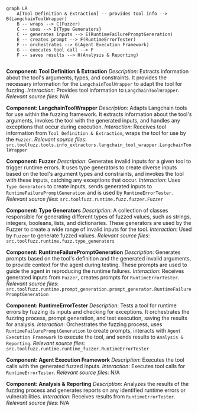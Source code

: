 ```mermaid
graph LR
    A[Tool Definition & Extraction] -- provides tool info --> B(LangchainToolWrapper)
    B -- wraps --> C(Fuzzer)
    C -- uses --> D{Type Generators}
    C -- generates inputs --> E(RuntimeFailurePromptGeneration)
    E -- creates prompt --> F(RuntimeErrorTester)
    F -- orchestrates --> G(Agent Execution Framework)
    G -- executes tool call --> F
    F -- saves results --> H(Analysis & Reporting)


```

**Component: Tool Definition & Extraction**
*Description*: Extracts information about the tool's arguments, types, and constraints. It provides the necessary information for the `LangchainToolWrapper` to adapt the tool for fuzzing.
*Interaction*: Provides tool information to `LangchainToolWrapper`.
*Relevant source files*: N/A

**Component: LangchainToolWrapper**
*Description*: Adapts Langchain tools for use within the fuzzing framework. It extracts information about the tool's arguments, invokes the tool with the generated inputs, and handles any exceptions that occur during execution.
*Interaction*: Receives tool information from `Tool Definition & Extraction`, wraps the tool for use by the `Fuzzer`.
*Relevant source files*: `src.toolfuzz.tools.info_extractors.langchain_tool_wrapper.LangchainToolWrapper`

**Component: Fuzzer**
*Description*: Generates invalid inputs for a given tool to trigger runtime errors. It uses type generators to create diverse inputs based on the tool's argument types and constraints, and invokes the tool with these inputs, catching any exceptions that occur.
*Interaction*: Uses `Type Generators` to create inputs, sends generated inputs to `RuntimeFailurePromptGeneration` and is used by `RuntimeErrorTester`.
*Relevant source files*: `src.toolfuzz.runtime.fuzz.fuzzer.Fuzzer`

**Component: Type Generators**
*Description*: A collection of classes responsible for generating different types of fuzzed values, such as strings, integers, booleans, lists, and dictionaries. These generators are used by the Fuzzer to create a wide range of invalid inputs for the tool.
*Interaction*: Used by `Fuzzer` to generate fuzzed values.
*Relevant source files*: `src.toolfuzz.runtime.fuzz.type_generators`

**Component: RuntimeFailurePromptGeneration**
*Description*: Generates prompts based on the tool's definition and the generated invalid arguments, to provide context for the agent during testing. These prompts are used to guide the agent in reproducing the runtime failures.
*Interaction*: Receives generated inputs from `Fuzzer`, creates prompts for `RuntimeErrorTester`.
*Relevant source files*: `src.toolfuzz.runtime.prompt_generation.prompt_generator.RuntimeFailurePromptGeneration`

**Component: RuntimeErrorTester**
*Description*: Tests a tool for runtime errors by fuzzing its inputs and checking for exceptions. It orchestrates the fuzzing process, prompt generation, and test execution, saving the results for analysis.
*Interaction*: Orchestrates the fuzzing process, uses `RuntimeFailurePromptGeneration` to create prompts, interacts with `Agent Execution Framework` to execute the tool, and sends results to `Analysis & Reporting`.
*Relevant source files*: `src.toolfuzz.runtime.runtime_fuzzer.RuntimeErrorTester`

**Component: Agent Execution Framework**
*Description*: Executes the tool calls with the generated fuzzed inputs.
*Interaction*: Executes tool calls for `RuntimeErrorTester`.
*Relevant source files*: N/A

**Component: Analysis & Reporting**
*Description*: Analyzes the results of the fuzzing process and generates reports on any identified runtime errors or vulnerabilities.
*Interaction*: Receives results from `RuntimeErrorTester`.
*Relevant source files*: N/A
